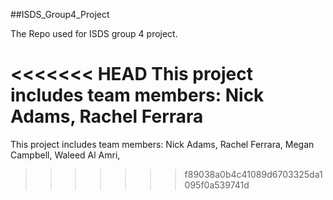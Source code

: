 ##ISDS_Group4_Project

The Repo used for ISDS group 4 project.

<<<<<<< HEAD
This project includes team members: Nick Adams, Rachel Ferrara
=======
This project includes team members: Nick Adams, Rachel Ferrara, Megan Campbell, Waleed Al Amri,

>>>>>>> f89038a0b4c41089d6703325da1095f0a539741d
